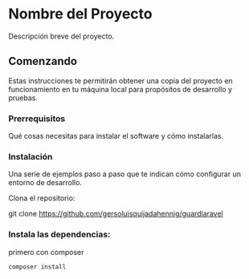 # Nombre del Proyecto

Descripción breve del proyecto.

## Comenzando

Estas instrucciones te permitirán obtener una copia del proyecto en funcionamiento en tu máquina local para propósitos de desarrollo y pruebas.

### Prerrequisitos

Qué cosas necesitas para instalar el software y cómo instalarlas.

### Instalación

Una serie de ejemplos paso a paso que te indican cómo configurar un entorno de desarrollo.

Clona el repositorio:

git clone https://github.com/gersoluisquijadahennig/guardlaravel

### Instala las dependencias:

primero con composer

``` composer install ```

